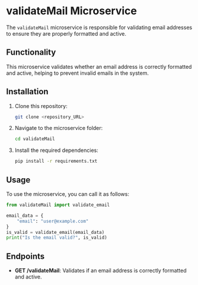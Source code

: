 
# validateMail Microservice

The `validateMail` microservice is responsible for validating email addresses to ensure they are properly formatted and active.

## Functionality

This microservice validates whether an email address is correctly formatted and active, helping to prevent invalid emails in the system.

## Installation

1. Clone this repository:

   ```bash
   git clone <repository_URL>
   ```

2. Navigate to the microservice folder:

   ```bash
   cd validateMail
   ```

3. Install the required dependencies:

   ```bash
   pip install -r requirements.txt
   ```

## Usage

To use the microservice, you can call it as follows:

```python
from validateMail import validate_email

email_data = {
    "email": "user@example.com"
}
is_valid = validate_email(email_data)
print("Is the email valid?", is_valid)
```

## Endpoints

- **GET /validateMail**: Validates if an email address is correctly formatted and active.
